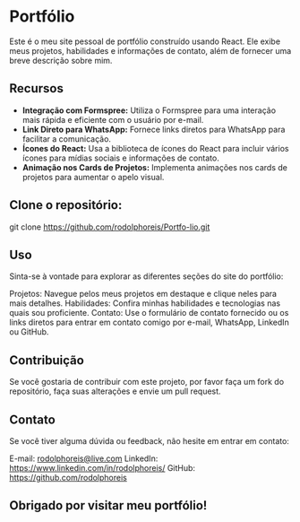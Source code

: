 # Portfólio

Este é o meu site pessoal de portfólio construído usando React. Ele exibe meus projetos, habilidades e informações de contato, além de fornecer uma breve descrição sobre mim.

## Recursos

- **Integração com Formspree:** Utiliza o Formspree para uma interação mais rápida e eficiente com o usuário por e-mail.
- **Link Direto para WhatsApp:** Fornece links diretos para WhatsApp para facilitar a comunicação.
- **Ícones do React:** Usa a biblioteca de ícones do React para incluir vários ícones para mídias sociais e informações de contato.
- **Animação nos Cards de Projetos:** Implementa animações nos cards de projetos para aumentar o apelo visual.

## Clone o repositório:

git clone https://github.com/rodolphoreis/Portfo-lio.git

## Uso
Sinta-se à vontade para explorar as diferentes seções do site do portfólio:

Projetos: Navegue pelos meus projetos em destaque e clique neles para mais detalhes.
Habilidades: Confira minhas habilidades e tecnologias nas quais sou proficiente.
Contato: Use o formulário de contato fornecido ou os links diretos para entrar em contato comigo por e-mail, WhatsApp, LinkedIn ou GitHub.

## Contribuição
Se você gostaria de contribuir com este projeto, por favor faça um fork do repositório, faça suas alterações e envie um pull request.


## Contato
Se você tiver alguma dúvida ou feedback, não hesite em entrar em contato:

E-mail: rodolphoreis@live.com
LinkedIn: https://www.linkedin.com/in/rodolphoreis/
GitHub: https://github.com/rodolphoreis

## Obrigado por visitar meu portfólio! 
